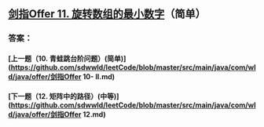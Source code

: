 ## [剑指Offer 11. 旋转数组的最小数字](https://leetcode-cn.com/problems/merge-two-sorted-lists/)（简单）





### 答案：



#### [上一题（10. 青蛙跳台阶问题）(简单)](https://github.com/sdwwld/leetCode/blob/master/src/main/java/com/wld/java/offer/剑指Offer 10- II.md)

#### [下一题（12. 矩阵中的路径）(中等)](https://github.com/sdwwld/leetCode/blob/master/src/main/java/com/wld/java/offer/剑指Offer 12.md)